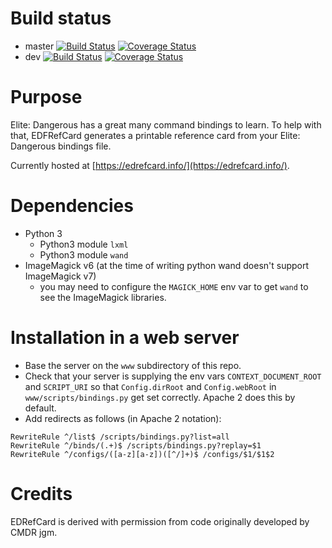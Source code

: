 # Build status
* master  [![Build Status](https://travis-ci.org/richardbuckle/EDRefCard.svg?branch=master)](https://travis-ci.org/richardbuckle/EDRefCard)  [![Coverage Status](https://coveralls.io/repos/github/richardbuckle/EDRefCard/badge.svg?branch=master)](https://coveralls.io/github/richardbuckle/EDRefCard?branch=master)
* dev [![Build Status](https://travis-ci.org/richardbuckle/EDRefCard.svg?branch=dev)](https://travis-ci.org/richardbuckle/EDRefCard)  [![Coverage Status](https://coveralls.io/repos/github/richardbuckle/EDRefCard/badge.svg?branch=dev)](https://coveralls.io/github/richardbuckle/EDRefCard?branch=dev)

# Purpose
Elite: Dangerous has a great many command bindings to learn. To help with that, EDFRefCard generates a printable reference card from your Elite: Dangerous bindings file.

Currently hosted at [https://edrefcard.info/](https://edrefcard.info/).

# Dependencies

* Python 3
	* Python3 module `lxml`
	* Python3 module `wand`
* ImageMagick v6 (at the time of writing python wand doesn't support ImageMagick v7)
	* you may need to configure the `MAGICK_HOME` env var to get `wand` to see the ImageMagick libraries.

# Installation in a web server

* Base the server on the `www` subdirectory of this repo.
* Check that your server is supplying the env vars `CONTEXT_DOCUMENT_ROOT` and `SCRIPT_URI` so that `Config.dirRoot` and `Config.webRoot` in `www/scripts/bindings.py` get set correctly. Apache 2 does this by default.
* Add redirects as follows (in Apache 2 notation):

```
RewriteRule ^/list$ /scripts/bindings.py?list=all
RewriteRule ^/binds/(.+)$ /scripts/bindings.py?replay=$1
RewriteRule ^/configs/([a-z][a-z])([^/]+)$ /configs/$1/$1$2
```

# Credits

EDRefCard is derived with permission from code originally developed by CMDR jgm.

